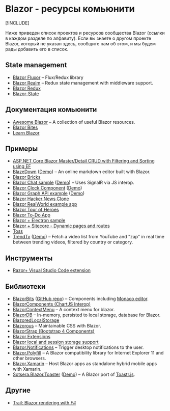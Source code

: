 # Blazor - ресурсы комьюнити

[!INCLUDE[](~/includes/blazor-preview-notice.md)]

Ниже приведен список проектов и ресурсов сообщества Blazor (ссылки в каждом разделе по алфавиту). Если вы знаете о другом проекте Blazor, который не указан здесь, сообщите нам об этом, и мы будем рады добавить его в список.

## State management

* [Blazor Fluxor](https://mrpmorris.github.io/blazor-fluxor/) &ndash; Flux/Redux library 
* [Blazor Realm](https://dworthen.github.io/BlazorRealm/docs/quickstart.html) &ndash; Redux state management with middleware support.
* [Blazor Redux](https://github.com/torhovland/blazor-redux)
* [Blazor-State](https://timewarpengineering.github.io/blazor-state/)

## Документация комьюнити

* [Awesome Blazor](https://github.com/AdrienTorris/awesome-blazor) &ndash; A collection of useful Blazor resources.
* [Blazor Bites](https://codedaze.io/tag/blazor-bites/)
* [Learn Blazor](https://learn-blazor.com/)

## Примеры

* [ASP.NET Core Blazor Master/Detail CRUD with Filtering and Sorting using EF](https://code.msdn.microsoft.com/vstudio/ASPNET-Core-Blazor-122b108a)
* [BlazeDown](https://github.com/EdCharbeneau/BlazeDown) ([Demo](http://edcharbeneau.com/BlazeDown/)) &ndash; An online markdown editor built with Blazor.
* [Blazor Bricks](https://www.codeproject.com/Articles/1241210/WebAssembly-with-Blazor)
* [Blazor Chat sample](https://github.com/conficient/BlazorChatSample) ([Demo](https://blazorchatsample.azurewebsites.net/)) &ndash; Uses SignalR via JS interop.
* [Blazor Clock Component](https://github.com/Lupusa87/LupusaBlazorProjects) ([Demo](http://lupusablazordemos.azurewebsites.net/))
* [Blazor Graph API example](https://github.com/jburman/BlazorGraphExample) ([Demo](https://blazorgraph.z20.web.core.windows.net/))
* [Blazor Hacker News Clone](https://github.com/lohithgn/blazor-hackernews-clone)
* [Blazor RealWorld example app](https://github.com/torhovland/blazor-realworld-example-app)
* [Blazor Tour of Heroes](https://github.com/lohithgn/blazor-tour-of-heroes)
* [Blazor To-Do App](https://github.com/BorowskiKamil/blazor-tasks)
* [Blazor + Electron sample](https://github.com/SteveSandersonMS/BlazorElectronExperiment.Sample)
* [Blazor + Sitecore - Dynamic pages and routes](https://github.com/GoranHalvarsson/SitecoreBlazor)
* [Toss](https://github.com/RemiBou/Toss.Blazor)
* [TrendTv](https://github.com/MattMarked/TrendTv) ([Demo](http://zaptube2.azurewebsites.net/)) &ndash; Fetch a video list from YouTube and "zap" in real time between trending videos, filtered by country or category.

## Инструменты

* [Razor+ Visual Studio Code extension](https://marketplace.visualstudio.com/items?itemName=austincummings.razor-plus)

## Библиотеки

* [BlazorBits](http://blazorbits.net) ([GitHub repo](https://github.com/blazorbits)) &ndash; Components including [Monaco editor](https://github.com/Microsoft/monaco-editor).
* [BlazorComponents (ChartJS Interop)](https://github.com/muqeet-khan/BlazorComponents)
* [BlazorContextMenu](https://github.com/stavroskasidis/BlazorContextMenu) &ndash; A context menu for blazor.
* [BlazorDB](https://github.com/chanan/BlazorDB) &ndash; In-memory, persisted to local storage, database for Blazor.
* [BlazoredLocalStorage](https://github.com/chrissainty/BlazoredLocalStorage)
* [Blazorous](https://github.com/chanan/Blazorous) &ndash; Maintainable CSS with Blazor.
* [BlazorStrap (Bootstrap 4 Components)](https://github.com/chanan/BlazorStrap)
* [Blazor Extensions](https://github.com/BlazorExtensions/)
* [Blazor local and session storage support](https://github.com/cloudcrate/BlazorStorage)
* [Blazor.Notifications](https://github.com/vertonghenb/Blazor.Notifications) &ndash; Trigger desktop notifications to the user.
* [Blazor.Polyfill](https://github.com/Daddoon/Blazor.Polyfill) &ndash; A Blazor compatibility library for Internet Explorer 11 and other browsers.
* [Blazor.Xamarin](https://github.com/Daddoon/Blazor.Xamarin) &ndash; Host Blazor apps as standalone hybrid mobile apps with Xamarin.
* [Sotsera.Blazor.Toaster](https://github.com/sotsera/sotsera.blazor.toaster) ([Demo](https://sotsera.github.io/sotsera.blazor.toaster/)) &ndash; A Blazor port of [Toastr.js](https://github.com/CodeSeven/toastr/).

## Другие

* [Trail: Blazor rendering with F#](https://github.com/panesofglass/trail)
